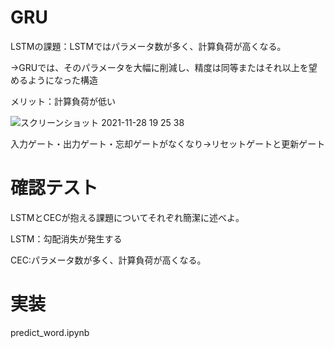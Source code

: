 # GRU

LSTMの課題：LSTMではパラメータ数が多く、計算負荷が高くなる。

→GRUでは、そのパラメータを大幅に削減し、精度は同等またはそれ以上を望めるようになった構造

メリット：計算負荷が低い

![スクリーンショット 2021-11-28 19 25 38](https://user-images.githubusercontent.com/85814165/143764121-e7285643-6a33-47e0-a81e-f7890d55ad8e.png)

入力ゲート・出力ゲート・忘却ゲートがなくなり→リセットゲートと更新ゲート

# 確認テスト

LSTMとCECが抱える課題についてそれぞれ簡潔に述べよ。

LSTM：勾配消失が発生する

CEC:パラメータ数が多く、計算負荷が高くなる。

# 実装
predict_word.ipynb

